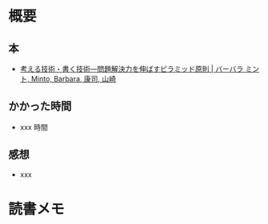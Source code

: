 # 概要

## 本

- [考える技術・書く技術―問題解決力を伸ばすピラミッド原則 | バーバラ ミント, Minto, Barbara, 康司, 山崎](https://amzn.to/3da5xxu)

## かかった時間

- xxx 時間

## 感想

- xxx

# 読書メモ